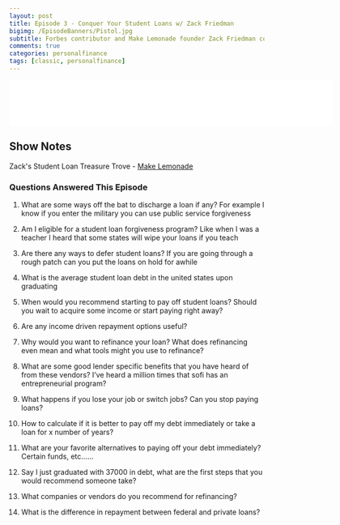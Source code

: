 ```yaml
---
layout: post
title: Episode 3 - Conquer Your Student Loans w/ Zack Friedman
bigimg: /EpisodeBanners/Pistol.jpg
subtitle: Forbes contributor and Make Lemonade founder Zack Friedman comes on to talk all things student loans
comments: true
categories: personalfinance
tags: [classic, personalfinance]
---
```

<iframe style="border: none" src="//html5-player.libsyn.com/embed/episode/id/5251517/height/90/width/640/theme/custom/autonext/no/thumbnail/yes/autoplay/no/preload/no/no_addthis/no/direction/backward/render-playlist/no/custom-color/87A93A/" height="90" width="640" scrolling="no"  allowfullscreen webkitallowfullscreen mozallowfullscreen oallowfullscreen msallowfullscreen></iframe>

## Show Notes

Zack's Student Loan Treasure Trove - [Make Lemonade](http://makelemonade.co/)

### Questions Answered This Episode 

1) What are some ways off the bat to discharge a loan if any? For example I know if you enter the military you can use public service forgiveness

2) Am I eligible for a student loan forgiveness program? Like when I was a teacher I heard that some states will wipe your loans if you teach

3) Are there any ways to defer student loans? If you are going through a rough patch can you put the loans on hold for awhile

4) What is the average student loan debt in the united states upon graduating

5) When would you recommend starting to pay off student loans? Should you wait to acquire some income or start paying right away?

6) Are any income driven repayment options useful?

7) Why would you want to refinance your loan? What does refinancing even mean and what tools might you use to refinance?

8) What are some good lender specific benefits that you have heard of from these vendors? I’ve heard a million times that sofi has an entrepreneurial program?

9) What happens if you lose your job or switch jobs? Can you stop paying loans?

10) How to calculate if it is better to pay off my debt immediately or take a loan for x number of years?

11) What are your favorite alternatives to paying off your debt immediately? Certain funds, etc……

12) Say I just graduated with 37000 in debt, what are the first steps that you would recommend someone take?

13) What companies or vendors do you recommend for refinancing? 

14) What is the difference in repayment between federal and private loans?


